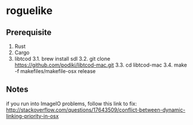 # roguelike

## Prerequisite

1. Rust
2. Cargo
3. libtcod
 3.1. brew install sdl
 3.2. git clone https://github.com/podiki/libtcod-mac.git
 3.3. cd libtcod-mac
 3.4. make -f makefiles/makefile-osx release

## Notes
if you run into ImageIO problems, follow this link to fix:
http://stackoverflow.com/questions/17643509/conflict-between-dynamic-linking-priority-in-osx
